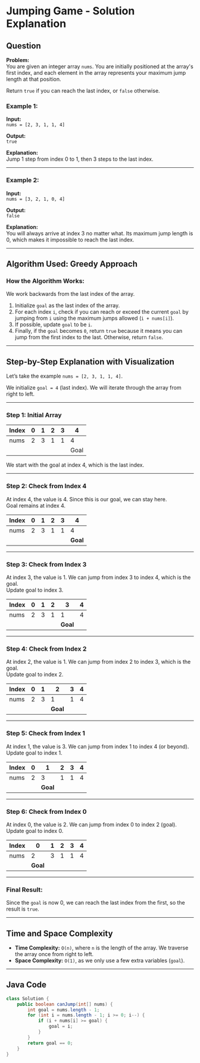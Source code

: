 # Jumping Game - Solution Explanation

## Question

**Problem:**  
You are given an integer array `nums`. You are initially positioned at the array's first index, and each element in the array represents your maximum jump length at that position.

Return `true` if you can reach the last index, or `false` otherwise.

### Example 1:
**Input:**  
`nums = [2, 3, 1, 1, 4]`

**Output:**  
`true`

**Explanation:**  
Jump 1 step from index 0 to 1, then 3 steps to the last index.

---

### Example 2:
**Input:**  
`nums = [3, 2, 1, 0, 4]`

**Output:**  
`false`

**Explanation:**  
You will always arrive at index 3 no matter what. Its maximum jump length is 0, which makes it impossible to reach the last index.

---

## Algorithm Used: Greedy Approach

### How the Algorithm Works:
We work backwards from the last index of the array.
1. Initialize `goal` as the last index of the array.
2. For each index `i`, check if you can reach or exceed the current `goal` by jumping from `i` using the maximum jumps allowed (`i + nums[i]`).
3. If possible, update `goal` to be `i`.
4. Finally, if the `goal` becomes `0`, return `true` because it means you can jump from the first index to the last. Otherwise, return `false`.

---

## Step-by-Step Explanation with Visualization

Let’s take the example `nums = [2, 3, 1, 1, 4]`.

We initialize `goal = 4` (last index). We will iterate through the array from right to left.

---

### Step 1: Initial Array

| Index |  0  |  1  |  2  |  3  |  4  |
|-------|-----|-----|-----|-----|-----|
| nums  |  2  |  3  |  1  |  1  |  4  |
|       |     |     |     |     |Goal |

We start with the goal at index 4, which is the last index.

---

### Step 2: Check from Index 4
At index 4, the value is 4. Since this is our goal, we can stay here.  
Goal remains at index 4.

| Index |  0  |  1  |  2  |  3  |  4  |
|-------|-----|-----|-----|-----|-----|
| nums  |  2  |  3  |  1  |  1  |  4  |
|       |     |     |     |     |**Goal**|

---

### Step 3: Check from Index 3
At index 3, the value is 1. We can jump from index 3 to index 4, which is the goal.  
Update goal to index 3.

| Index |  0  |  1  |  2  |  3  |  4  |
|-------|-----|-----|-----|-----|-----|
| nums  |  2  |  3  |  1  |  1  |  4  |
|       |     |     |     |**Goal**|     |

---

### Step 4: Check from Index 2
At index 2, the value is 1. We can jump from index 2 to index 3, which is the goal.  
Update goal to index 2.

| Index |  0  |  1  |  2  |  3  |  4  |
|-------|-----|-----|-----|-----|-----|
| nums  |  2  |  3  |  1  |  1  |  4  |
|       |     |     |**Goal**|     |     |

---

### Step 5: Check from Index 1
At index 1, the value is 3. We can jump from index 1 to index 4 (or beyond).  
Update goal to index 1.

| Index |  0  |  1  |  2  |  3  |  4  |
|-------|-----|-----|-----|-----|-----|
| nums  |  2  |  3  |  1  |  1  |  4  |
|       |     |**Goal**|     |     |     |

---

### Step 6: Check from Index 0
At index 0, the value is 2. We can jump from index 0 to index 2 (goal).  
Update goal to index 0.

| Index |  0  |  1  |  2  |  3  |  4  |
|-------|-----|-----|-----|-----|-----|
| nums  |  2  |  3  |  1  |  1  |  4  |
|       |**Goal**|     |     |     |     |

---

### Final Result:
Since the `goal` is now 0, we can reach the last index from the first, so the result is `true`.

---

## Time and Space Complexity

- **Time Complexity:** `O(n)`, where `n` is the length of the array. We traverse the array once from right to left.
- **Space Complexity:** `O(1)`, as we only use a few extra variables (`goal`).

---

## Java Code

```java
class Solution {
    public boolean canJump(int[] nums) {
        int goal = nums.length - 1;
        for (int i = nums.length - 1; i >= 0; i--) {
            if (i + nums[i] >= goal) {
                goal = i;
            }
        }
        return goal == 0;
    }
}
